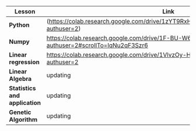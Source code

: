 

| Lesson |    Link | 
| -------- | --------|
| **Python**   | [](https:// "title")(https://colab.research.google.com/drive/1zYT9RxHMNVUG1RkKnP9PtUbcw7bbC03E?authuser=2)     | Text     |
| **Numpy** | [](https://)https://colab.research.google.com/drive/1F-BU-W6195rLlxopTWrzlDklYGtoyNqf?authuser=2#scrollTo=IqNu2qF3Szr6 |
| **Linear regression** |  [](https://)https://colab.research.google.com/drive/1VlvzOy-HEyHUQdV0PX_1QlYZNXGR5jyq?authuser=2   | 
| **Linear Algebra** |    updating |
| **Statistics and application** |    updating |
| **Genetic Algorithm** |    updating |


